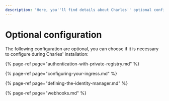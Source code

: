 ```yaml
---
description: 'Here, you''ll find details about Charles'' optional configurations.'
---
```


# Optional configuration

The following configuration are optional, you can choose if it is necessary to configure during Charles' installation: 

{% page-ref page="authentication-with-private-registry.md" %}

{% page-ref page="configuring-your-ingress.md" %}

{% page-ref page="defining-the-identity-manager.md" %}

{% page-ref page="webhooks.md" %}



